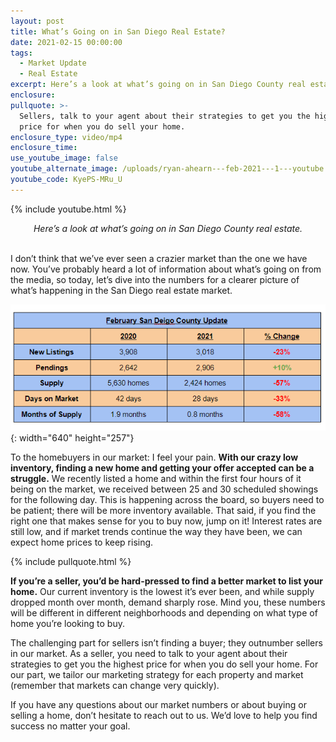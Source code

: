 ```yaml
---
layout: post
title: What’s Going on in San Diego Real Estate?
date: 2021-02-15 00:00:00
tags:
  - Market Update
  - Real Estate
excerpt: Here’s a look at what’s going on in San Diego County real estate.
enclosure:
pullquote: >-
  Sellers, talk to your agent about their strategies to get you the highest
  price for when you do sell your home.
enclosure_type: video/mp4
enclosure_time:
use_youtube_image: false
youtube_alternate_image: /uploads/ryan-ahearn---feb-2021---1---youtube.jpg
youtube_code: KyePS-MRu_U
---
```


{% include youtube.html %}

<center><em>Here’s a look at what’s going on in San Diego County real estate.</em></center>
&nbsp;

I don’t think that we’ve ever seen a crazier market than the one we have now. You’ve probably heard a lot of information about what’s going on from the media, so today, let’s dive into the numbers for a clearer picture of what’s happening in the San Diego real estate market.

![](/uploads/ryan.PNG){: width="640" height="257"}

To the homebuyers in our market: I feel your pain. **With our crazy low inventory, finding a new home and getting your offer accepted can be a struggle.** We recently listed a home and within the first four hours of it being on the market, we received between 25 and 30 scheduled showings for the following day. This is happening across the board, so buyers need to be patient; there will be more inventory available. That said, if you find the right one that makes sense for you to buy now, jump on it\! Interest rates are still low, and if market trends continue the way they have been, we can expect home prices to keep rising.

{% include pullquote.html %}

**If you’re a seller, you’d be hard-pressed to find a better market to list your home.** Our current inventory is the lowest it’s ever been, and while supply dropped month over month, demand sharply rose. Mind you, these numbers will be different in different neighborhoods and depending on what type of home you’re looking to buy.

The challenging part for sellers isn’t finding a buyer; they outnumber sellers in our market. As a seller, you need to talk to your agent about their strategies to get you the highest price for when you do sell your home. For our part, we tailor our marketing strategy for each property and market (remember that markets can change very quickly).&nbsp;

If you have any questions about our market numbers or about buying or selling a home, don’t hesitate to reach out to us. We’d love to help you find success no matter your goal.
